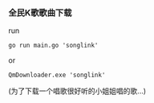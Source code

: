 ### 全民K歌歌曲下载

run

```
go run main.go 'songlink'
```

or

```
QmDownloader.exe 'songlink'
```



(为了下载一个唱歌很好听的小姐姐唱的歌...)